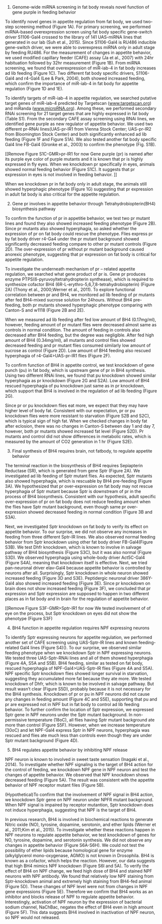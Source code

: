 
1. Genome-wide miRNA screening in fat body reveals novel function of gene purple in feeding behavior

To identify novel genes in appetite regulation from fat body, we used two-step screening method (Figure 1A). For primary screening, we performed miRNA-based overexpression screen using fat body specific gene-switch driver S1106-Gal4 crossed to the library of 141 UAS-miRNA lines that generated in our lab (Suh et al., 2015). Since S1106-Gal4 is RU486 inducible gene-switch driver, we were able to overexpress miRNA only in adult stage by feeding RU486. For the measurement of changes in appetite behavior, we used modified capillary feeder (CAFE) assay (Ja et al., 2007) with 24hr habituation followed by 32hr measurement (Figure 1B). From miRNA screening, we found that overexpression of miR-iab-4 in fat body increases ad lib feeding (Figure 1C). Two different fat body specific drivers, S1106-Gal4 and r4-Gal4 (Lee & Park, 2004), both showed increased feeding, which confirm the importance of miR-iab-4 in fat body for appetite regulation (Figure 1D and 1E).

To identify targets of miR-iab-4 in appetite regulation, we searched putative target genes of miR-iab-4 predicted by Targetscan (www.targetscan.org) and miRanda (www.microRNA.org). Among these, we performed secondary RNAi screening for 21 target genes that are highly expressed in fat body (Table S1). From the secondary CAFE assay screening using RNAi lines, we identified gene purple as new regulator of appetite behavior. We used two different pr-RNAi lines(UAS-pr-IR1 from Vienna Stock Center; UAS-pr-IR2 from Bloomington Stock Center) and both significantly enhanced ad lib feeding (Figure 1F and Figure S1A). We also tested another fat body specific Gal4 line FB-Gal4 (Gronke et al., 2003) to confirm the phenotype (Fig. S1B). 

[[Remove Figure S1C-GMR>pr-IR1 for now
Gene purple (pr) is named after its purple eye color of purple mutants and it is known that pr is highly expressed in fly eyes. When we knockdown pr specifically in eyes, animals showed normal feeding behavior (Figure S1C). It suggests that pr expression in eyes is not involved in feeding behavior. ]]

When we knockdown pr in fat body only in adult stage, the animals still showed hyperphagic phenotype (Figure 1G) suggesting that pr expression in adult fat body is also critical for the appetite regulation.


2. Gene pr involves in appetite behavior through Tetrahydrobiopterin(BH4) biosynthesis pathway

To confirm the function of pr in appetitie behavior, we test two pr mutant lines and found they also showed increased feeding phenotype (Figure 2B). Since pr mutants also showed hyperphagia, so asked whether the expression of pr on fat body could rescue the phenotype. Flies express pr by fat body driver r4-Ga4 under the pr mutant background showed significantly decreased feeding compare to other pr mutant controls (Figure 2D). The over-expression of pr without pr mutant background caused anorexic phenotype, suggesting that pr expression on fat body is critical for appetite regulation. 

To investigate the underneath mechanism of pr – related appetite regulation, we searched what gene product of pr is. Gene pr produces enzyme PTPS(6-pyruvoyltetrahydropterin synthease), which is required to synthesize cofactor BH4 (6R-L-erythro-5,6,7,8-tetrahydrobiopterin) (Figure 2A) (Thony et al., 2000;Werner et al., 2011). To explore functional correlation between pr and BH4, we monitored ad lib feeding of pr mutants after fed BH4-mixed sucrose solution for 24hours. Without BH4 pre-feeding, both pr mutants showed hyperphagic phenotype comparing with Canton-S and w1118 (Figure 2B and 2E).

 When we measured ad lib feeding after fed low amount of BH4 (0.17mg/ml), however, feeding amount of pr mutant flies were decreased almost same as controls in normal condition. The amount of feeding in controls also decreased after BH4 feeding, but the degree was negligible. After fed high amount of BH4 (0.34mg/ml), all mutants and control flies showed decreased feeding and pr mutant flies consumed similarly low amount of sucrose as control (Figure 2D). Low amount of BH4 feeding also rescued hyperphagia of r4-Gal4>UAS-pr-IR1 flies (Figure 2F). 

To confirm function of BH4 in appetite control, we test knockdown of gene punch (pu) in fat body, which is upstream gene of pr in BH4 synthesis. Using two different RNAi lines, we found that pu knockdown showed similar hyperphagia as pr knockdown (Figure 2G and S2A). Low amount of BH4 rescued hyperphagia of pu knockdown just same as in pr knockdown, which support that BH4 is involved in the regulation of ad lib feeding (Figure 2G). 

Since pr or pu knockdown flies eat more, we expect that they may have higher level of body fat. Consistent with our expectation, pr or pu knockdown flies were more resistant to starvation (Figure S2B and S2C), which is typical sign of high fat. When we checked changes in body fat after eclosion, there was no changes in Canton-S between day 1 and day 7, however, both pr mutants showed increased fat level (Figure S2D). Pr mutants and control did not show differences in metabolic rates, which is measured by the amount of CO2 generation in 1 hr (Figure S2E).



3. Final synthesis of BH4 requires brain, not fatbody, to regulate appetite behavior

The terminal reaction in the biosynthesis of BH4 requires Sepiapterin Reductase (SR), which is generated from gene Sptr (Figure 2A). We investigated ad lib feeding of Sptr mutant flies. As expected, Sptr mutants also showed hyperphagia, which is rescuable by BH4 pre-feeding (Figure 3A). We hypothesized that pr over-expression on fat body may not rescue hyperphagia of Sptr mutant because Sptr is downstream of pr in the process of BH4 biosynthesis. Consistent with our hypothesis, adult specific over-expression of pr on fat body does not reduce feeding amount when the flies have Sptr mutant background, even though same pr over-expression showed decreased feeding in normal condition (Figure 3B and S3A). 

Next, we investigated Sptr knockdown on fat body to verify its effect on appetite behavior. To our surprise, we did not observe any increases in feeding from three different Sptr-IR lines. We also observed normal feeding behavior from Sptr knockdown using other fat body driver FB-Gal4(Figure S3B). We test Dhfr knockdown, which is known to involve in salvage pathway of BH4 biosynthesis (Figure S3C), but it was also normal (Figure S3D). We observed hyperphagia using whole-body driver Act5C-Gal4 (Figure S4A), meaning that knockdown itself is effective. Next, we tried pan-neuronal driver elav-Gal4 because appetite behavior is controlled by neurons after all. Surprisingly, Sptr knockdown in whole neuron showed increased feeding (Figure 3D and S3E). Peptidergic neuronal driver 386Y-Gal4 also showed increased feeding (Figure 3E). Since pr knockdown on brain does not show increased feeding (Figure 3F), we concluded that pr expression and Sptr expression are supposed to happen in two different places as in fat body and in brain for the regulation of appetite behavior. 

[[Remove Figure S3F-GMR>Sptr-IR1 for now
We tested involvement of of eye on the process, but Sptr knockdown on eyes did not show the phenotype (Figure S3F)


4. BH4 function in appetite regulation requires NPF expressing neurons 


To identify Sptr expressing neurons for appetite regulation, we performed another set of CAFE screening using UAS-Sptr-IR lines and known feeding-related Gal4 lines (Figure S4)(). To our surprise, we observed similar feeding phenotype when we knockdown Sptr in NPF expressing neurons. We tested three UAS-Sptr-RNAi lines and all of them showed hyperphagia (Figure 4A, S5A and S5B). BH4 feeding, similar as tested on fat body, rescued hyperphagia of NPF-Gal4>UAS-Sptr-IR flies (Figure 4A and S5A). NPF specific Sptr knockdown flies showed longer survival in starvation, suggesting they accumulated more fat because they ate more. We tested knockdown of Dhfr, which is known to be involved in salvage pathway. But result wasn’t clear (Figure S5D), probably because it is not necessary for the BH4 synthesis. Knockdown of pr or pu in NPF neurons did not cause any changes in feeding amount (Figure 4C and S5E), supporting that pu and pr are expressed not in NPF but in fat body to control ad lib feeding behavior. To further confirm the location of Sptr expression, we expressed Sptr gene in NPF neurons under the Sptr mutant background.  In non-permissive temperature (18oC), all flies having Sptr mutant background ate more than control (Figure S5F). However, when we increase temperature (30oC) and let NPF-Gal4 express Sptr in NPF neurons, hyperphagia was rescued and flies ate much less than controls even though they are under Sptr mutant background (Figure 4D). 


5. BH4 regulates appetite behavior by inhibiting NPF release 



NPF neuron is known to involved in sweet taste sensation (Inagaki et al., 2014). To investigate whether NPF signaling is the target of BH4 action for the control of feeding, we knockdown NPF gene in NPF neuron and test the changes of appetite behavior. We observed that NPF knockdown shows decreased feeding (Figure 5A). The result was consistent with the appetite behavior of NPF receptor mutant files (Figure 5B). 

(Hypothetical)To confirm that the involvement of NPF signal in BH4 action, we knockdown Sptr gene on NPF neuron under NPFR mutant background. When NPF signal is impaired by receptor mutantion, Sptr knockdown does not induce hyperphagia, suggesting that NPF is the target of BH4. 

In previous research, BH4 is involved in biochemical reactions to generate Nitric oxide (NO), tyrosine, dopamine, serotonin, and ether lipids (Werner et al., 2011;Kim et al., 2015). To investigate whether these reactions happen in NPF neurons to regulate appetite behavior, we test knockdown of genes for NO, tyrosine, dopamine, and serotonin synthesis. We did not observe any changes in appetite behavior (Figure S6A-S6H). We could not test the possibility of ether lipids because homological gene for enzyme (alkylglycerol mono-oxygenase, AGMO) is not known in Drosophila. BH4 is known as a cofactor, which helps the reaction. However, our data suggests that high BH4 mimics NPF knockdown (Figure S6I and 5A). To verify the effect of BH4 on NPF change, we feed high dose of BH4 and stained NPF neurons with NPF antibody. We found that relatively low NPF staining from Sptr-knockdown animal and extremely high staining from BH4-fed animal (Figure 5D). These changes of NPF level were not from changes in NPF gene expressions (Figure 5E). Therefore we confirm that BH4 works as an inhibitor and blocks release of NPF to regulate appetite behavior. Interestingly, activation of NPF neuron by the expression of bacterial sodium channel, NaChBac, negates the effect of BH4 even in high amount (Figure 5F). This data suggests BH4 involved in inactivation of NPF neuron, so NPF would not released. 
